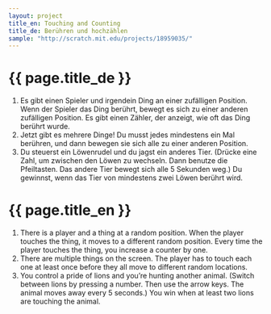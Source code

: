 ```yaml
---
layout: project
title_en: Touching and Counting
title_de: Berühren und hochzählen
sample: "http://scratch.mit.edu/projects/18959035/"
---
```


# {{ page.title_de }}

1. Es gibt einen Spieler und irgendein Ding an einer zufälligen Position. Wenn der Spieler das Ding berührt, bewegt es sich zu einer anderen zufälligen Position. Es gibt einen Zähler, der anzeigt, wie oft das Ding berührt wurde.
2. Jetzt gibt es mehrere Dinge! Du musst jedes mindestens ein Mal berühren, und dann bewegen sie sich alle zu einer anderen Position.
3. Du steuerst ein Löwenrudel und du jagst ein anderes Tier. (Drücke eine Zahl, um zwischen den Löwen zu wechseln. Dann benutze die Pfeiltasten. Das andere Tier bewegt sich alle 5 Sekunden weg.) Du gewinnst, wenn das Tier von mindestens zwei Löwen berührt wird.

# {{ page.title_en }}

1. There is a player and a thing at a random position. When the player touches the thing, it moves to a different random position. Every time the player touches the thing, you increase a counter by one.
2. There are multiple things on the screen. The player has to touch each one at least once before they all move to different random locations.
3. You control a pride of lions and you’re hunting another animal. (Switch between lions by pressing a number. Then use the arrow keys. The animal moves away every 5 seconds.) You win when at least two lions are touching the animal.
